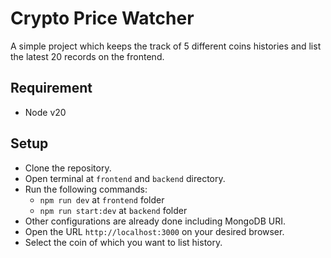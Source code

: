 # Crypto Price Watcher

A simple project which keeps the track of 5 different coins histories and list the latest 20 records on the frontend.

## Requirement

- Node v20

## Setup

- Clone the repository.
- Open terminal at `frontend` and `backend` directory.
- Run the following commands:
  - `npm run dev` at `frontend` folder
  - `npm run start:dev` at `backend` folder
- Other configurations are already done including MongoDB URI.
- Open the URL `http://localhost:3000` on your desired browser.
- Select the coin of which you want to list history.
